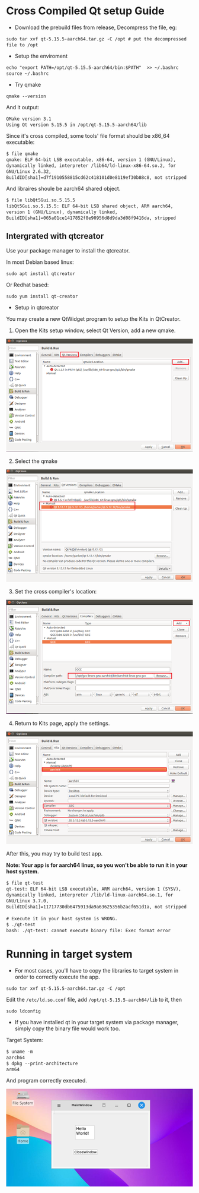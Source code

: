 # Cross Compiled Qt setup Guide

+ Download the prebuild files from release, Decompress the file, eg:

```SHELL
sudo tar xvf qt-5.15.5-aarch64.tar.gz -C /opt # put the decompressed file to /opt
```


+ Setup the enviroment

```SHELL
echo "export PATH=/opt/qt-5.15.5-aarch64/bin:$PATH"  >> ~/.bashrc
source ~/.bashrc
```

+ Try qmake

```SHELL
qmake --version
```

And it output:

```SHELL
QMake version 3.1
Using Qt version 5.15.5 in /opt/qt-5.15.5-aarch64/lib
```

Since it's cross compiled, some tools' file format should be x86_64 executable:

```SHELL
$ file qmake
qmake: ELF 64-bit LSB executable, x86-64, version 1 (GNU/Linux), dynamically linked, interpreter /lib64/ld-linux-x86-64.so.2, for GNU/Linux 2.6.32, BuildID[sha1]=d7f1910558815cd62c418101d0e8119ef30b88c8, not stripped
```

And libraires shoule be aarch64 shared object.

```SHELL
$ file libQt5Gui.so.5.15.5
libQt5Gui.so.5.15.5: ELF 64-bit LSB shared object, ARM aarch64, version 1 (GNU/Linux), dynamically linked, BuildID[sha1]=065a01ce1417852f8e90956d8d9da3d08f9416da, stripped
```

## Intergrated with qtcreator

Use your package manager to install the qtcreator.

In most Debian based linux:

```SHELL
sudo apt install qtcreator
```

Or Redhat based:

```SHELL
sudo yum install qt-creator
```


+ Setup in qtcreator

You may create a new QtWidget program to setup the Kits in QtCreator.

1. Open the Kits setup window, select Qt Version, add a new qmake.

![manage_kits_1](../img/manage_kits_version.png)


2. Select the qmake

![manage_kits_2](../img/manage_kits_2.png)


3. Set the cross compiler's location:

![manage_kits_3](../img/manage_kits_3.png)


4. Return to Kits page, apply the settings.

![manage_kits_4](../img/manage_kits_4.png)


After this, you may try to build test app.

**Note: Your app is for aarch64 linux, so you won't be able to run it in your host system.**

```SHELL
$ file qt-test 
qt-test: ELF 64-bit LSB executable, ARM aarch64, version 1 (SYSV), dynamically linked, interpreter /lib/ld-linux-aarch64.so.1, for GNU/Linux 3.7.0, BuildID[sha1]=11717730db6475913da9a63625356b2acf651d1a, not stripped

# Execute it in your host system is WRONG.
$ ./qt-test 
bash: ./qt-test: cannot execute binary file: Exec format error
```


# Running in target system

+ For most cases, you'll have to copy the libraries to target system in order to correctly execute the app.

```SHELL
sudo tar xvf qt-5.15.5-aarch64.tar.gz -C /opt
```

Edit the `/etc/ld.so.conf` file, add `/opt/qt-5.15.5-aarch64/lib`  to it, then 

```
sudo ldconfig
```


+ If you have installed qt in your target system via package manager, simply copy the binary file would work too.


Target System:

```SHELL
$ uname -m
aarch64
$ dpkg --print-architecture
arm64
```


And program correctly executed.

![demo_result](../img/demo_result.png)

